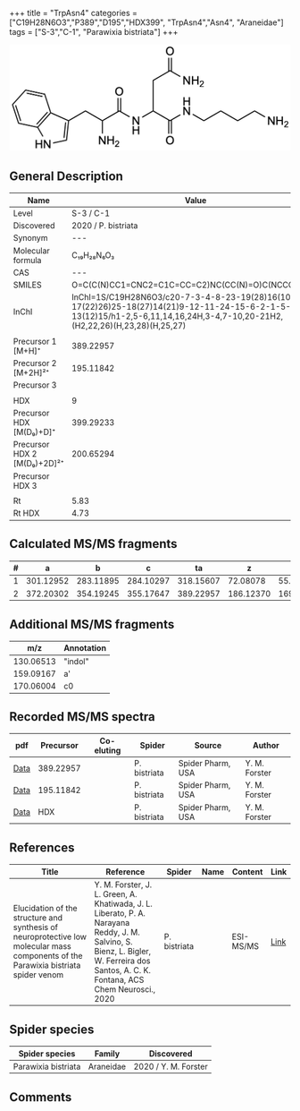 +++
title = "TrpAsn4"
categories = ["C19H28N6O3","P389","D195","HDX399",
"TrpAsn4","Asn4",
"Araneidae"]
tags = ["S-3","C-1",
"Parawixia bistriata"]
+++

![](/img/TrpAsn4.png)

## General Description

| Name                       | Value              |
|----------------------------|--------------------|
| Level                      | S-3 / C-1          |
| Discovered                 | 2020 / P. bistriata |
| Synonym                    | ---                |
| Molecular formula          | C₁₉H₂₈N₆O₃                   |
| CAS                        | ---                |
| SMILES | O=C(C(N)CC1=CNC2=C1C=CC=C2)NC(CC(N)=O)C(NCCCCN)=O  |
| InChI  | InChI=1S/C19H28N6O3/c20-7-3-4-8-23-19(28)16(10-17(22)26)25-18(27)14(21)9-12-11-24-15-6-2-1-5-13(12)15/h1-2,5-6,11,14,16,24H,3-4,7-10,20-21H2,(H2,22,26)(H,23,28)(H,25,27)  |
|                            |                    |
| Precursor 1 [M+H]⁺       | 389.22957      |
| Precursor 2 [M+2H]²⁺        | 195.11842       |
| Precursor 3                |                    |
|                            |                    |
| HDX                        | 9                   |
| Precursor HDX   [M(D₉)+D]⁺   | 399.29233                   |
| Precursor HDX 2 [M(D₉)+2D]²⁺ | 200.65294                   |
| Precursor HDX 3            |                    |
|                            |                    |
| Rt                         | 5.83                   |
| Rt HDX                     | 4.73                   |

## Calculated MS/MS fragments

| # | a         | b         | c         | ta        | z         | y         | tz        |
|---|-----------|-----------|-----------|-----------|-----------|-----------|-----------|
| 1 | 301.12952 | 283.11895 | 284.10297 | 318.15607 | 72.08078 | 55.05423 | 89.10732 |
| 2 | 372.20302 | 354.19245 | 355.17647 | 389.22957 | 186.12370 | 169.09715 | 203.15025 |

## Additional MS/MS fragments

| m/z | Annotation |
|-----|------------|
| 130.06513    | "indol"      |
| 159.09167    | a'           |
| 170.06004    | c0           |

## Recorded MS/MS spectra

| pdf                                             | Precursor | Co-eluting | Spider      | Source                       | Author        |
|-------------------------------------------------|-----------|------------|-------------|------------------------------|---------------|
| [Data](/pdf/P-bistriata/389_TrpAsn4_Pb.pdf) | 389.22957 |           | P. bistriata | Spider Pharm, USA | Y. M. Forster |
| [Data](/pdf/P-bistriata/389_TrpAsn4_Pb_2.pdf) | 195.11842 |           | P. bistriata | Spider Pharm, USA | Y. M. Forster |
| [Data](/pdf/P-bistriata/389_TrpAsn4_Pb_HDX.pdf) | HDX |           | P. bistriata | Spider Pharm, USA | Y. M. Forster |

## References

| Title | Reference | Spider | Name | Content | Link |
|-------|-----------|--------|------|---------|------|
| Elucidation of the structure and synthesis of neuroprotective low molecular mass components of the Parawixia bistriata spider venom      | Y. M. Forster, J. L. Green, A. Khatiwada, J. L. Liberato, P. A. Narayana Reddy, J. M. Salvino, S. Bienz, L. Bigler, W. Ferreira dos Santos, A. C. K. Fontana, ACS Chem Neurosci., 2020          | P. bistriata       |      | ESI-MS/MS        | [Link](https://pubs.acs.org/doi/10.1021/acschemneuro.0c00007)     |


## Spider species

| Spider species     | Family     | Discovered           |
|--------------------|------------|----------------------|
| Parawixia bistriata | Araneidae | 2020 / Y. M. Forster |


## Comments